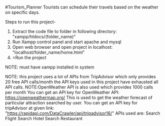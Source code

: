 #Tourism_Planner
Tourists can schedule their travels based on the weather on specific days.

Steps to run this project-

1. Extract the code file to folder in following directory:
       "xampp/htdocs/(folder_name)"
2. Run Xampp control panel and start apache and mysql
3. Open web browser and open project in localhost:
       "localhost/folder_name/home.html"
4. =Run the project

NOTE: must have xampp installed in system

NOTE: this project uses a lot of APIs from TripAdvisor which only provides 20 free API calls/month
      the API keys used in this project have exhausted all API calls.
NOTE:OpenWeather API is also used which provides 1000 calls per month
You can get an API key for OpenWeather API:
             https://openweathermap.org/
This is used to get the weather forecast of particular attraction searched by user.
You can get an API key for tripAdvisor at given link:
      "https://rapidapi.com/DataCrawler/api/tripadvisor16/"
APIs used are:
      Search Flight
      Search Hotel
      Search Restaurant
